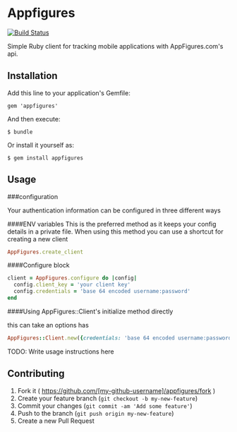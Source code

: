 # Appfigures

[![Build Status](https://travis-ci.org/styleseek/appfigures.svg?branch=gem-setup)](https://travis-ci.org/styleseek/appfigures)

Simple Ruby client for tracking mobile applications with AppFigures.com's api.

## Installation

Add this line to your application's Gemfile:

    gem 'appfigures'

And then execute:

    $ bundle

Or install it yourself as:

    $ gem install appfigures

## Usage
###configuration

Your authentication information can be configured in three different ways

####ENV variables
This is the preferred method as it keeps your config details in a private file. When using this method you can use a shortcut for creating a new client

```ruby
AppFigures.create_client
```

####Configure block

```ruby
client = AppFigures.configure do |config|
  config.client_key = 'your client key'
  config.credentials = 'base 64 encoded username:password'
end
```

####Using AppFigures::Client's initialize method directly

this can take an options has

```ruby
AppFigures::Client.new({credentials: 'base 64 encoded username:password', client_key: 'your client key'})
```

TODO: Write usage instructions here

## Contributing

1. Fork it ( https://github.com/[my-github-username]/appfigures/fork )
2. Create your feature branch (`git checkout -b my-new-feature`)
3. Commit your changes (`git commit -am 'Add some feature'`)
4. Push to the branch (`git push origin my-new-feature`)
5. Create a new Pull Request
